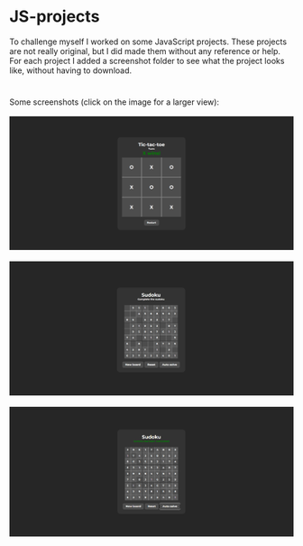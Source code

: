 # JS-projects
To challenge myself I worked on some JavaScript projects. These projects are not really original, but I did made them without any reference or help. For each project I added a screenshot folder to see what the project looks like, without having to download.
#
Some screenshots (click on the image for a larger view):
<br>
<br>
<img src="Tic-tac-toe/screenshots/screenshot1-tictactoe.png">
<br>
<br>
<img src="Sudoku/screenshots/screenshot1-sudoku.png">
<br>
<br>
<img src="Sudoku/screenshots/screenshot2-sudoku.png">
<br>
<br>
